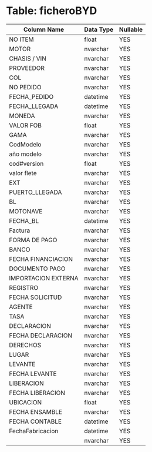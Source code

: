 # Table: ficheroBYD

| Column Name | Data Type | Nullable |
|-------------|-----------|----------|
| NO ITEM | float | YES |
| MOTOR | nvarchar | YES |
| CHASIS / VIN | nvarchar | YES |
| PROVEEDOR | nvarchar | YES |
| COL | nvarchar | YES |
| NO PEDIDO | nvarchar | YES |
| FECHA_PEDIDO | datetime | YES |
| FECHA_LLEGADA | datetime | YES |
| MONEDA | nvarchar | YES |
| VALOR FOB | float | YES |
| GAMA | nvarchar | YES |
| CodModelo | nvarchar | YES |
| año modelo | nvarchar | YES |
| cod#version | float | YES |
| valor flete | nvarchar | YES |
| EXT | nvarchar | YES |
| PUERTO_LLEGADA | nvarchar | YES |
| BL | nvarchar | YES |
| MOTONAVE | nvarchar | YES |
| FECHA_BL | datetime | YES |
| Factura | nvarchar | YES |
| FORMA DE PAGO | nvarchar | YES |
| BANCO | nvarchar | YES |
| FECHA FINANCIACION | nvarchar | YES |
| DOCUMENTO PAGO | nvarchar | YES |
| IMPORTACION EXTERNA | nvarchar | YES |
| REGISTRO | nvarchar | YES |
| FECHA SOLICITUD | nvarchar | YES |
| AGENTE | nvarchar | YES |
| TASA | nvarchar | YES |
| DECLARACION | nvarchar | YES |
| FECHA DECLARACION | nvarchar | YES |
| DERECHOS | nvarchar | YES |
| LUGAR | nvarchar | YES |
| LEVANTE | nvarchar | YES |
| FECHA LEVANTE | nvarchar | YES |
| LIBERACION | nvarchar | YES |
| FECHA LIBERACION | nvarchar | YES |
| UBICACION | float | YES |
| FECHA ENSAMBLE | nvarchar | YES |
| FECHA CONTABLE | datetime | YES |
| FechaFabricacion | datetime | YES |
|   | nvarchar | YES |
